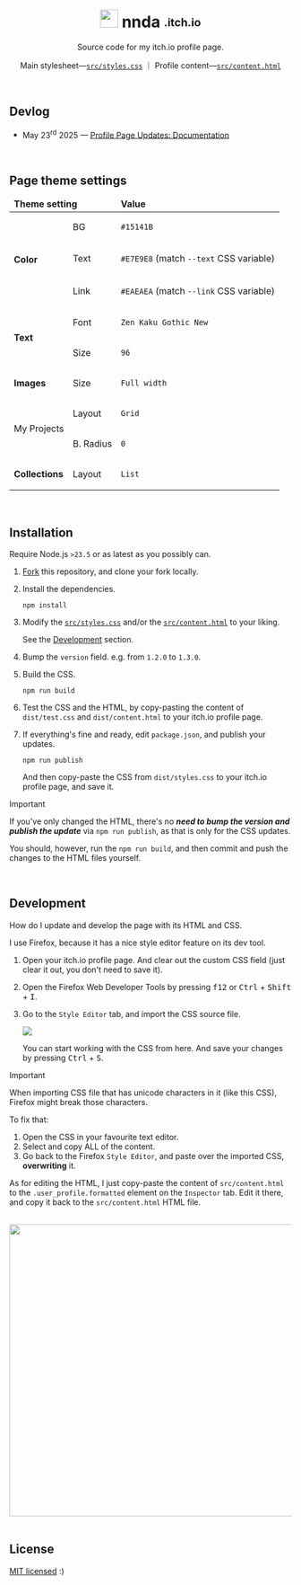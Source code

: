 <h1 align="center"> <img height="32" width="32" src="https://cdn.simpleicons.org/itchdotio/fff"/> nnda&nbsp;<sub><sup>.itch.io</sup></sub> </h1>

<div align="center">

Source code for my itch.io profile page.

Main stylesheet—[`src/styles.css`](src/styles.css)
｜
Profile content—[`src/content.html`](src/content.html)

<img src="https://github.com/user-attachments/assets/0f8eff10-4bb0-4f08-ab46-b753652355db" alt="">

</div>

<br>

## Devlog

- May 23<sup>rd</sup> 2025 — [Profile Page Updates: Documentation](https://itch.io/blog/950966/profile-page-updates-documentation)

<br>

## Page theme settings

<table>
<thead>
<tr>
<td colspan="2">
  <b> Theme setting </b>
</td>
<td>
  <b> Value </b>
</td>
</tr>
</thead>

<tbody>

<tr>
<td rowspan="3"><b> Color </b></td>
<td> BG </td>
<td>

  `#15141B`

</td>
</tr>

<tr>
<td> Text </td>
<td>

  `#E7E9E8` (match `--text` CSS variable)

</td>
</tr>

<tr>
<td> Link </td>
<td>

  `#EAEAEA` (match `--link` CSS variable)

</td>
</tr>


<tr>
<td rowspan="2"><b> Text </b></td>
<td> Font </td>
<td>

  `Zen Kaku Gothic New`

</td>
</tr>

<tr>
<td> Size </td>
<td>

  `96`

</td>
</tr>


<tr>
<td rowspan="1"><b> Images </b></td>
<td> Size </td>
<td>

  `Full width`

</td>
</tr>


<tr>
<td rowspan="2"> My Projects </td>
<td> Layout </td>
<td>

  `Grid`

</td>
</tr>

<tr>
<td> B. Radius </td>
<td>

  `0`

</td>
</tr>


<tr>
<td rowspan="1"><b> Collections </b></td>
<td> Layout </td>
<td>

  `List`

</td>
</tr>
</tbody>
</table>

<br>

## Installation

Require Node.js `>23.5` or as latest as you possibly can.

1. [Fork](https://github.com/nndda/itchio-profile/fork) this repository, and clone your fork locally.

1. Install the dependencies.
    ```
    npm install
    ```

1. Modify the [`src/styles.css`](src/styles.css) and/or the [`src/content.html`](src/content.html) to your liking.

    See the [Development](#development) section.

1. Bump the `version` field. e.g. from `1.2.0` to `1.3.0`.

1. Build the CSS.
    ```
    npm run build
    ```

1. Test the CSS and the HTML, by copy-pasting the content of `dist/test.css` and `dist/content.html` to your itch.io profile page.

1. If everything's fine and ready, edit `package.json`, and publish your updates.
    ```
    npm run publish
    ```

    And then copy-paste the CSS from `dist/styles.css` to your itch.io profile page, and save it.

> [!IMPORTANT]
> If you've only changed the HTML, there's no ***need to bump the version and publish the update*** via `npm run publish`, as that is only for the CSS updates.
>
> You should, however, run the `npm run build`, and then commit and push the changes to the HTML files yourself.

<br>

## Development

How do I update and develop the page with its HTML and CSS.

I use Firefox, because it has a nice style editor feature on its dev tool.

1. Open your itch.io profile page. And clear out the custom CSS field (just clear it out, you don't need to save it).
2. Open the Firefox Web Developer Tools by pressing <kbd>f12</kbd> or <kbd>Ctrl</kbd> + <kbd>Shift</kbd> + <kbd>I</kbd>.
3. Go to the `Style Editor` tab, and import the CSS source file.

   ![](https://github.com/user-attachments/assets/495e2981-a40e-4d8d-be08-33ddb3567a34)

   You can start working with the CSS from here. And save your changes by pressing <kbd>Ctrl</kbd> + <kbd>S</kbd>.

> [!IMPORTANT]
> When importing CSS file that has unicode characters in it (like this CSS),
> Firefox might break those characters.
>
> To fix that:
> 1. Open the CSS in your favourite text editor.
> 2. Select and copy ALL of the content.
> 3. Go back to the Firefox `Style Editor`, and paste over the imported CSS, **overwriting** it.

As for editing the HTML, I just copy-paste the content of `src/content.html` to the `.user_profile.formatted` element on the `Inspector` tab. Edit it there, and copy it back to the `src/content.html` HTML file.

<br>

<div align="center">
  <a href="https://github.com/SAWARATSUKI/KawaiiLogos">
    <img width="520" src="https://github.com/user-attachments/assets/ea12ce4c-abf4-4836-9662-456c67ee2f8b">
  </a>
</div>

<br>

## License

[MIT licensed](LICENSE) :)
